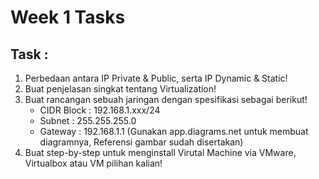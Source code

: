 # Week 1 Tasks

## Task :
1. Perbedaan antara IP Private & Public, serta IP Dynamic & Static!
2. Buat penjelasan singkat tentang Virtualization!
3. Buat rancangan sebuah jaringan dengan spesifikasi sebagai berikut!
      - CIDR Block : 192.168.1.xxx/24
      - Subnet : 255.255.255.0
      - Gateway : 192.168.1.1
(Gunakan app.diagrams.net untuk membuat diagramnya, Referensi gambar sudah disertakan)
4. Buat step-by-step untuk menginstall Virutal Machine via VMware, Virtualbox atau VM pilihan kalian!
